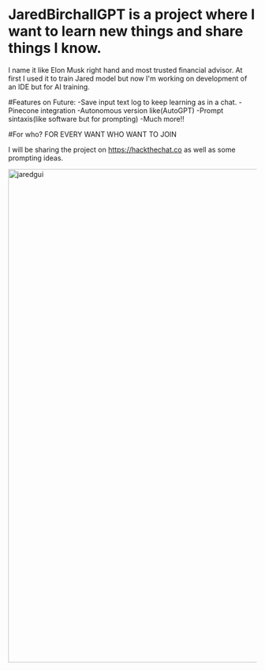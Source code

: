 # JaredBirchallGPT is a project where I want to learn new things and share things I know. 
I name it like Elon Musk right hand and most trusted financial advisor. 
At first I used it to train Jared model but now I'm working on development of an IDE but for AI training. 

#Features on Future:
-Save input text log to keep learning as in a chat. 
-Pinecone integration
-Autonomous version like(AutoGPT)
-Prompt sintaxis(like software but for prompting)
-Much more!!


#For who?
FOR EVERY WANT WHO WANT TO JOIN

I will be sharing the project on https://hackthechat.co as well as some prompting ideas. 

<img width="999" alt="jaredgui" src="https://github.com/PromptBadger/JaredBirchallGPT/assets/133801842/6be1f2b3-2e57-474c-a9c6-4a3233850a59">
